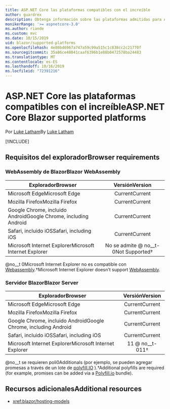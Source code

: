 ```yaml
---
title: ASP.NET Core las plataformas compatibles con el increíble
author: guardrex
description: Obtenga información sobre las plataformas admitidas para ASP.NET Core increíblemente.
monikerRange: '>= aspnetcore-3.0'
ms.author: riande
ms.custom: mvc
ms.date: 10/15/2019
uid: blazor/supported-platforms
ms.openlocfilehash: 4e86bd6967a747a59c99a515c1c838cc2c21770f
ms.sourcegitcommit: 35a86ce48041caaf6396b1e88b0472578ba24483
ms.translationtype: MT
ms.contentlocale: es-ES
ms.lasthandoff: 10/16/2019
ms.locfileid: "72391216"
---
```

# <a name="aspnet-core-blazor-supported-platforms"></a><span data-ttu-id="16232-103">ASP.NET Core las plataformas compatibles con el increíble</span><span class="sxs-lookup"><span data-stu-id="16232-103">ASP.NET Core Blazor supported platforms</span></span>

<span data-ttu-id="16232-104">Por [Luke Latham](https://github.com/guardrex)</span><span class="sxs-lookup"><span data-stu-id="16232-104">By [Luke Latham](https://github.com/guardrex)</span></span>

[!INCLUDE[](~/includes/blazorwasm-preview-notice.md)]

## <a name="browser-requirements"></a><span data-ttu-id="16232-105">Requisitos del explorador</span><span class="sxs-lookup"><span data-stu-id="16232-105">Browser requirements</span></span>

### <a name="blazor-webassembly"></a><span data-ttu-id="16232-106">WebAssembly de Blazor</span><span class="sxs-lookup"><span data-stu-id="16232-106">Blazor WebAssembly</span></span>

| <span data-ttu-id="16232-107">Explorador</span><span class="sxs-lookup"><span data-stu-id="16232-107">Browser</span></span>                          | <span data-ttu-id="16232-108">Versión</span><span class="sxs-lookup"><span data-stu-id="16232-108">Version</span></span>               |
| -------------------------------- | :-------------------: |
| <span data-ttu-id="16232-109">Microsoft Edge</span><span class="sxs-lookup"><span data-stu-id="16232-109">Microsoft Edge</span></span>                   | <span data-ttu-id="16232-110">Current</span><span class="sxs-lookup"><span data-stu-id="16232-110">Current</span></span>               |
| <span data-ttu-id="16232-111">Mozilla Firefox</span><span class="sxs-lookup"><span data-stu-id="16232-111">Mozilla Firefox</span></span>                  | <span data-ttu-id="16232-112">Current</span><span class="sxs-lookup"><span data-stu-id="16232-112">Current</span></span>               |
| <span data-ttu-id="16232-113">Google Chrome, incluido Android</span><span class="sxs-lookup"><span data-stu-id="16232-113">Google Chrome, including Android</span></span> | <span data-ttu-id="16232-114">Current</span><span class="sxs-lookup"><span data-stu-id="16232-114">Current</span></span>               |
| <span data-ttu-id="16232-115">Safari, incluido iOS</span><span class="sxs-lookup"><span data-stu-id="16232-115">Safari, including iOS</span></span>            | <span data-ttu-id="16232-116">Current</span><span class="sxs-lookup"><span data-stu-id="16232-116">Current</span></span>               |
| <span data-ttu-id="16232-117">Microsoft Internet Explorer</span><span class="sxs-lookup"><span data-stu-id="16232-117">Microsoft Internet Explorer</span></span>      | <span data-ttu-id="16232-118">No se admite @ no__t-0</span><span class="sxs-lookup"><span data-stu-id="16232-118">Not Supported&dagger;</span></span> |

<span data-ttu-id="16232-119">@no__t 0Microsoft Internet Explorer no es compatible con [Webassembly](https://webassembly.org).</span><span class="sxs-lookup"><span data-stu-id="16232-119">&dagger;Microsoft Internet Explorer doesn't support [WebAssembly](https://webassembly.org).</span></span>

### <a name="blazor-server"></a><span data-ttu-id="16232-120">Servidor Blazor</span><span class="sxs-lookup"><span data-stu-id="16232-120">Blazor Server</span></span>

| <span data-ttu-id="16232-121">Explorador</span><span class="sxs-lookup"><span data-stu-id="16232-121">Browser</span></span>                          | <span data-ttu-id="16232-122">Versión</span><span class="sxs-lookup"><span data-stu-id="16232-122">Version</span></span>    |
| -------------------------------- | :--------: |
| <span data-ttu-id="16232-123">Microsoft Edge</span><span class="sxs-lookup"><span data-stu-id="16232-123">Microsoft Edge</span></span>                   | <span data-ttu-id="16232-124">Current</span><span class="sxs-lookup"><span data-stu-id="16232-124">Current</span></span>    |
| <span data-ttu-id="16232-125">Mozilla Firefox</span><span class="sxs-lookup"><span data-stu-id="16232-125">Mozilla Firefox</span></span>                  | <span data-ttu-id="16232-126">Current</span><span class="sxs-lookup"><span data-stu-id="16232-126">Current</span></span>    |
| <span data-ttu-id="16232-127">Google Chrome, incluido Android</span><span class="sxs-lookup"><span data-stu-id="16232-127">Google Chrome, including Android</span></span> | <span data-ttu-id="16232-128">Current</span><span class="sxs-lookup"><span data-stu-id="16232-128">Current</span></span>    |
| <span data-ttu-id="16232-129">Safari, incluido iOS</span><span class="sxs-lookup"><span data-stu-id="16232-129">Safari, including iOS</span></span>            | <span data-ttu-id="16232-130">Current</span><span class="sxs-lookup"><span data-stu-id="16232-130">Current</span></span>    |
| <span data-ttu-id="16232-131">Microsoft Internet Explorer</span><span class="sxs-lookup"><span data-stu-id="16232-131">Microsoft Internet Explorer</span></span>      | <span data-ttu-id="16232-132">11 @ no__t-0</span><span class="sxs-lookup"><span data-stu-id="16232-132">11&dagger;</span></span> |

<span data-ttu-id="16232-133">@no__t se requieren poli0Additionals (por ejemplo, se pueden agregar promesas a través de un lote de [polyfill.IO](https://polyfill.io/v3/) ).</span><span class="sxs-lookup"><span data-stu-id="16232-133">&dagger;Additional polyfills are required (for example, promises can be added via a [Polyfill.io](https://polyfill.io/v3/) bundle).</span></span>

## <a name="additional-resources"></a><span data-ttu-id="16232-134">Recursos adicionales</span><span class="sxs-lookup"><span data-stu-id="16232-134">Additional resources</span></span>

* <xref:blazor/hosting-models>
